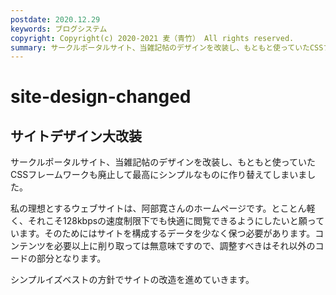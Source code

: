 ```yaml
---
postdate: 2020.12.29
keywords: ブログシステム
copyright: Copyright(c) 2020-2021 麦（青竹） All rights reserved.
summary: サークルポータルサイト、当雑記帖のデザインを改装し、もともと使っていたCSSフレームワークも廃止して最高にシンプルなものに作り替えてしまいました。 
---
```


# site-design-changed

## サイトデザイン大改装

サークルポータルサイト、当雑記帖のデザインを改装し、もともと使っていたCSSフレームワークも廃止して最高にシンプルなものに作り替えてしまいました。

私の理想とするウェブサイトは、阿部寛さんのホームページです。とことん軽く、それこそ128kbpsの速度制限下でも快適に閲覧できるようにしたいと願っています。そのためにはサイトを構成するデータを少なく保つ必要があります。コンテンツを必要以上に削り取っては無意味ですので、調整すべきはそれ以外のコードの部分となります。

シンプルイズベストの方針でサイトの改造を進めていきます。
